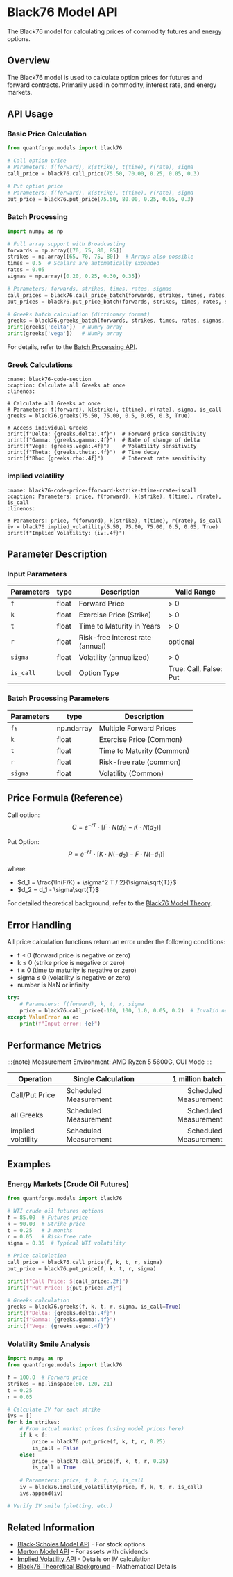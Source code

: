 # Black76 Model API

The Black76 model for calculating prices of commodity futures and energy options.

## Overview

The Black76 model is used to calculate option prices for futures and forward contracts.
Primarily used in commodity, interest rate, and energy markets.

## API Usage

### Basic Price Calculation

```python
from quantforge.models import black76

# Call option price
# Parameters: f(forward), k(strike), t(time), r(rate), sigma
call_price = black76.call_price(75.50, 70.00, 0.25, 0.05, 0.3)

# Put option price  
# Parameters: f(forward), k(strike), t(time), r(rate), sigma
put_price = black76.put_price(75.50, 80.00, 0.25, 0.05, 0.3)
```

### Batch Processing

```python
import numpy as np

# Full array support with Broadcasting
forwards = np.array([70, 75, 80, 85])
strikes = np.array([65, 70, 75, 80])  # Arrays also possible
times = 0.5  # Scalars are automatically expanded
rates = 0.05
sigmas = np.array([0.20, 0.25, 0.30, 0.35])

# Parameters: forwards, strikes, times, rates, sigmas
call_prices = black76.call_price_batch(forwards, strikes, times, rates, sigmas)
put_prices = black76.put_price_batch(forwards, strikes, times, rates, sigmas)

# Greeks batch calculation (dictionary format)
greeks = black76.greeks_batch(forwards, strikes, times, rates, sigmas, is_calls=True)
print(greeks['delta'])  # NumPy array
print(greeks['vega'])   # NumPy array
```

For details, refer to the [Batch Processing API](batch_processing.md).

### Greek Calculations

```{code-block} python
:name: black76-code-section
:caption: Calculate all Greeks at once
:linenos:

# Calculate all Greeks at once
# Parameters: f(forward), k(strike), t(time), r(rate), sigma, is_call
greeks = black76.greeks(75.50, 75.00, 0.5, 0.05, 0.3, True)

# Access individual Greeks
print(f"Delta: {greeks.delta:.4f}")  # Forward price sensitivity
print(f"Gamma: {greeks.gamma:.4f}")  # Rate of change of delta
print(f"Vega: {greeks.vega:.4f}")    # Volatility sensitivity
print(f"Theta: {greeks.theta:.4f}")  # Time decay
print(f"Rho: {greeks.rho:.4f}")      # Interest rate sensitivity
```

### implied volatility

```{code-block} python
:name: black76-code-price-fforward-kstrike-ttime-rrate-iscall
:caption: Parameters: price, f(forward), k(strike), t(time), r(rate), is_call
:linenos:

# Parameters: price, f(forward), k(strike), t(time), r(rate), is_call
iv = black76.implied_volatility(5.50, 75.00, 75.00, 0.5, 0.05, True)
print(f"Implied Volatility: {iv:.4f}")
```

## Parameter Description

### Input Parameters

| Parameters | type | Description | Valid Range |
|-----------|-----|------|----------|
| `f` | float | Forward Price | > 0 |
| `k` | float | Exercise Price (Strike) | > 0 |
| `t` | float | Time to Maturity in Years | > 0 |
| `r` | float | Risk-free interest rate (annual) | optional |
| `sigma` | float | Volatility (annualized) | > 0 |
| `is_call` | bool | Option Type | True: Call, False: Put |

### Batch Processing Parameters

| Parameters | type | Description |
|-----------|-----|------|
| `fs` | np.ndarray | Multiple Forward Prices |
| `k` | float | Exercise Price (Common) |
| `t` | float | Time to Maturity (Common) |
| `r` | float | Risk-free rate (common) |
| `sigma` | float | Volatility (Common) |

## Price Formula (Reference)

Call option:
$$C = e^{-rT} \cdot [F \cdot N(d_1) - K \cdot N(d_2)]$$

Put Option:
$$P = e^{-rT} \cdot [K \cdot N(-d_2) - F \cdot N(-d_1)]$$

where:
- $d_1 = \frac{\ln(F/K) + \sigma^2 T / 2}{\sigma\sqrt{T}}$
- $d_2 = d_1 - \sigma\sqrt{T}$

For detailed theoretical background, refer to the [Black76 Model Theory](../../models/black76.md).

## Error Handling

All price calculation functions return an error under the following conditions:

- f ≤ 0 (forward price is negative or zero)
- k ≤ 0 (strike price is negative or zero)
- t ≤ 0 (time to maturity is negative or zero)
- sigma ≤ 0 (volatility is negative or zero)
- number is NaN or infinity

```python
try:
    # Parameters: f(forward), k, t, r, sigma
    price = black76.call_price(-100, 100, 1.0, 0.05, 0.2)  # Invalid negative value
except ValueError as e:
    print(f"Input error: {e}")
```

## Performance Metrics

:::{note}
Measurement Environment: AMD Ryzen 5 5600G, CUI Mode
:::

| Operation | Single Calculation | 1 million batch |
|------|----------|--------------:|
| Call/Put Price | Scheduled Measurement | Scheduled Measurement |
| all Greeks | Scheduled Measurement | Scheduled Measurement |
| implied volatility | Scheduled Measurement | Scheduled Measurement |

## Examples

### Energy Markets (Crude Oil Futures)

```python
from quantforge.models import black76

# WTI crude oil futures options
f = 85.00  # Futures price
k = 90.00  # Strike price
t = 0.25   # 3 months
r = 0.05   # Risk-free rate
sigma = 0.35  # Typical WTI volatility

# Price calculation
call_price = black76.call_price(f, k, t, r, sigma)
put_price = black76.put_price(f, k, t, r, sigma)

print(f"Call Price: ${call_price:.2f}")
print(f"Put Price: ${put_price:.2f}")

# Greeks calculation
greeks = black76.greeks(f, k, t, r, sigma, is_call=True)
print(f"Delta: {greeks.delta:.4f}")
print(f"Gamma: {greeks.gamma:.4f}")
print(f"Vega: {greeks.vega:.4f}")
```

### Volatility Smile Analysis

```python
import numpy as np
from quantforge.models import black76

f = 100.0  # Forward price
strikes = np.linspace(80, 120, 21)
t = 0.25
r = 0.05

# Calculate IV for each strike
ivs = []
for k in strikes:
    # From actual market prices (using model prices here)
    if k < f:
        price = black76.put_price(f, k, t, r, 0.25)
        is_call = False
    else:
        price = black76.call_price(f, k, t, r, 0.25)
        is_call = True
    
    # Parameters: price, f, k, t, r, is_call
    iv = black76.implied_volatility(price, f, k, t, r, is_call)
    ivs.append(iv)

# Verify IV smile (plotting, etc.)
```

## Related Information

- [Black-Scholes Model API](black_scholes.md) - For stock options
- [Merton Model API](merton.md) - For assets with dividends
- [Implied Volatility API](implied_vol.md) - Details on IV calculation
- [Black76 Theoretical Background](../../models/black76.md) - Mathematical Details
